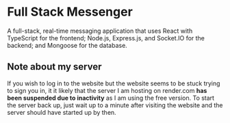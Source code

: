# Full Stack Messenger

A full-stack, real-time messaging application that uses React with TypeScript for the frontend; Node.js, Express.js, and Socket.IO for the backend; and Mongoose for the database.

## Note about my server

If you wish to log in to the website but the website seems to be stuck trying to sign you in, it it likely that the server I am hosting on render.com **has been suspended due to inactivity** as I am using the free version. To start the server back up, just wait up to a minute after visiting the website and the server should have started up by then.
